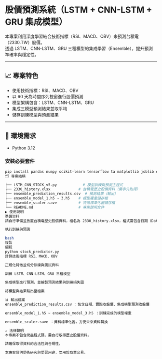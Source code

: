 # 股價預測系統（LSTM + CNN-LSTM + GRU 集成模型）

本專案利用深度學習結合技術指標（RSI、MACD、OBV）來預測台積電（2330.TW）股價。  
透過 LSTM、CNN-LSTM、GRU 三種模型的集成學習（Ensemble），提升預測準確率與穩定性。

---

## 📈 專案特色

- 使用技術指標：RSI、MACD、OBV  
- 以 60 天為時間序列視窗進行股價預測  
- 模型架構包含：LSTM、CNN-LSTM、GRU  
- 集成三模型預測結果並取平均  
- 儲存訓練模型與預測結果

---

## 🧰 環境需求

- Python 3.12

### 安裝必要套件

```bash
pip install pandas numpy scikit-learn tensorflow ta matplotlib joblib openpyxl
🗂 專案結構

├── LSTM_CNN_STOCK_v5.py            # 模型訓練與預測主程式
├── 2330_history.xlsx             # 台積電歷史股價資料（需事先取得）
├── ensemble_prediction_results.csv  # 預測結果（輸出）
├── ensemble_model_1.h5 ~ 3.h5    # 模型權重儲存檔
├── ensemble_scaler.save          # 特徵標準化器儲存檔
└── README.md                     # 專案說明文件
▶️ 使用說明
準備資料
請自行準備並放置台積電歷史股價資料，檔名為 2330_history.xlsx，格式需包含日期（Date）、收盤價（Close）、成交量（Volume）等欄位。

執行訓練與預測

bash
複製
編輯
python stock_predictor.py
計算技術指標 RSI、MACD、OBV

正規化特徵並切分訓練與測試資料

訓練 LSTM、CNN-LSTM、GRU 三種模型

集成模型進行預測，並繪製預測結果與訓練損失圖

將模型與結果輸出至檔案

📊 輸出檔案
ensemble_prediction_results.csv ：包含日期、實際收盤價、集成模型預測收盤價

ensemble_model_1.h5 ~ ensemble_model_3.h5 ：訓練完成的模型權重

ensemble_scaler.save ：資料標準化器，方便未來資料轉換

⚠️ 法律聲明
本專案不包含爬蟲程式碼，需自行取得歷史股價資料。

請確保取得資料的合法性與合規性。

本專案僅供學術研究與學習用途，勿用於商業交易。
